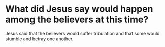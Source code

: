 # What did Jesus say would happen among the believers at this time?

Jesus said that the believers would suffer tribulation and that some would stumble and betray one another.
